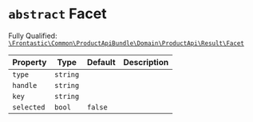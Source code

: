 # `abstract`  Facet

Fully Qualified: [`\Frontastic\Common\ProductApiBundle\Domain\ProductApi\Result\Facet`](../../../../../../src/php/ProductApiBundle/Domain/ProductApi/Result/Facet.php)



Property|Type|Default|Description
--------|----|-------|-----------
`type`|`string`||
`handle`|`string`||
`key`|`string`||
`selected`|`bool`|`false`|

